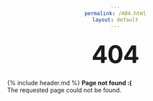 ```yaml
---
permalink: /404.html
layout: default
---
```


<style type="text/css" media="screen">
  div {
    margin: 10px auto;
    max-width: 600px;
    text-align: center;
  }
  h1 {
    text-align: center;
    margin: 30px 0;
    font-size: 4em;
    line-height: 1;
    letter-spacing: -1px;
  }
</style>

# 404
{% include header.md %}
**Page not found :(**<br>
The requested page could not be found.
